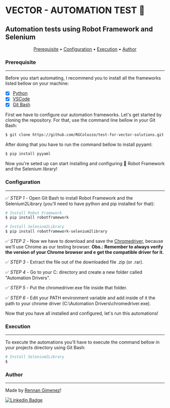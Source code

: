 # VECTOR - AUTOMATION TEST 🤖
## Automation tests using Robot Framework and Selenium

<p align="center">
 <a href="#Prerequisite">Prerequisite</a> • 
 <a href="#Configuration">Configuration</a> • 
 <a href="#Execution">Execution</a> • 
 <a href="#Author">Author</a>
</p>

### Prerequisite
---

Before you start automating, I recommend you to install all the frameworks listed bellow on your machine:

- [x] [Python](https://www.python.org)
- [x] [VSCode](https://code.visualstudio.com/)
- [x] [Git Bash](https://git-scm.com/downloads)

First we have to configure our automation frameworks. Let's get started by cloning the repository. For that, use the command line bellow in your Git Bash:

```bash
$ git clone https://github.com/RGColozzo/test-for-vector-solutions.git
```

After doing that you have to run the command bellow to install pyyaml:

```bash
$ pip install pyyaml
```

Now you're seted up can start installing and configuring 🤖 Robot Framework and the Selenium library!

### Configuration
---

✅ *STEP 1* - Open Git Bash to install Robot Framework and the Selenium2Library (you'll need to have python and pip installed for that):

```bash
# Install Robot Framework
$ pip install robotframework

# Install Selenium2Library
$ pip install robotframework-selenium2library
```

✅ *STEP 2* - Now we have to download and save the [Chromedriver](https://chromedriver.chromium.org/downloads), because we'll use Chrome as our testing browser.
**Obs.: Remember to always verify the version of your Chrome browser and e get the compatible driver for it.**

✅ *STEP 3* - Extract the file out of the downloaded file .zip (or .rar).

✅ *STEP 4* - Go to your C: directory and create a new folder called "Automation Drivers".

✅ *STEP 5* - Put the chromedriver.exe file inside that folder.

✅ *STEP 6* - Edit your PATH environment variable and add inside of it the path to your chrome driver (C:\Automation Drivers\chromedriver.exe).

Now that you have all installed and configured, let's run this automations!

### Execution
---

To execute the automations you'll have to execute the command bellow in your projects directory using Git Bash:
```bash
# Install Selenium2Library
$ 
```

### Author
---

Made by [Rennan Gimenez](https://www.instagram.com/rennangimenez/)!

[![Linkedin Badge](https://img.shields.io/badge/-Rennan-blue?style=flat-square&logo=Linkedin&logoColor=white&link=https://www.linkedin.com/in/rennan-gimenez/)](https://www.linkedin.com/in/rennan-gimenez/)